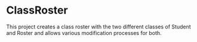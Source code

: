# ClassRoster

This project creates a class roster with the two different classes of Student and Roster and allows various modification processes for both.

